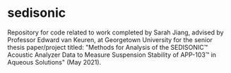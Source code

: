 # sedisonic

Repository for code related to work completed by Sarah Jiang, advised by Professor Edward van Keuren, at Georgetown University for the senior thesis paper/project titled: "Methods for Analysis of the SEDISONIC™ Acoustic Analyzer Data to Measure Suspension Stability of APP-103™ in Aqueous Solutions" (May 2021).
